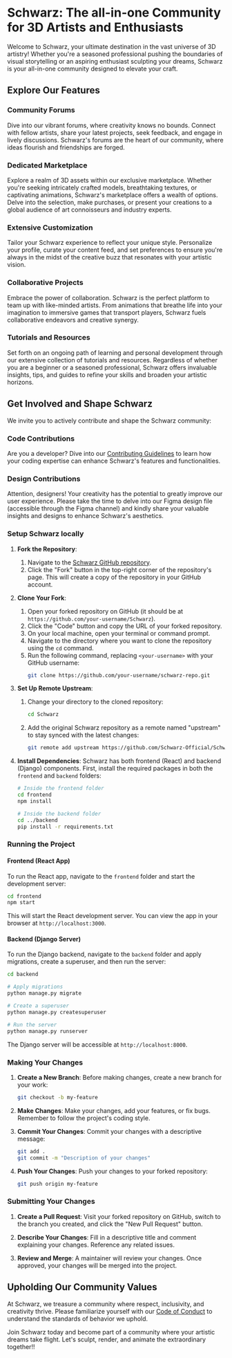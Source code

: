 # Schwarz: The all-in-one Community for 3D Artists and Enthusiasts

Welcome to Schwarz, your ultimate destination in the vast universe of 3D artistry! Whether you're a seasoned professional pushing the boundaries of visual storytelling or an aspiring enthusiast sculpting your dreams, Schwarz is your all-in-one community designed to elevate your craft.

## Explore Our Features

### **Community Forums**
Dive into our vibrant forums, where creativity knows no bounds. Connect with fellow artists, share your latest projects, seek feedback, and engage in lively discussions. Schwarz's forums are the heart of our community, where ideas flourish and friendships are forged.

### **Dedicated Marketplace**
Explore a realm of 3D assets within our exclusive marketplace. Whether you're seeking intricately crafted models, breathtaking textures, or captivating animations, Schwarz's marketplace offers a wealth of options. Delve into the selection, make purchases, or present your creations to a global audience of art connoisseurs and industry experts.

### **Extensive Customization**
Tailor your Schwarz experience to reflect your unique style. Personalize your profile, curate your content feed, and set preferences to ensure you're always in the midst of the creative buzz that resonates with your artistic vision.

### **Collaborative Projects**
Embrace the power of collaboration. Schwarz is the perfect platform to team up with like-minded artists. From animations that breathe life into your imagination to immersive games that transport players, Schwarz fuels collaborative endeavors and creative synergy.

### **Tutorials and Resources**
Set forth on an ongoing path of learning and personal development through our extensive collection of tutorials and resources. Regardless of whether you are a beginner or a seasoned professional, Schwarz offers invaluable insights, tips, and guides to refine your skills and broaden your artistic horizons.

## Get Involved and Shape Schwarz

We invite you to actively contribute and shape the Schwarz community:

### **Code Contributions**
Are you a developer? Dive into our [Contributing Guidelines](CONTRIBUTING.md) to learn how your coding expertise can enhance Schwarz's features and functionalities.

### **Design Contributions**
Attention, designers! Your creativity has the potential to greatly improve our user experience. Please take the time to delve into our Figma design file (accessible through the Figma channel) and kindly share your valuable insights and designs to enhance Schwarz's aesthetics.

### **Setup Schwarz locally**

1. **Fork the Repository**:
   1. Navigate to the [Schwarz GitHub repository](https://github.com/Schwarz-Official/Schwarz).
   2. Click the "Fork" button in the top-right corner of the repository's page. This will create a copy of the repository in your GitHub account.
      
2. **Clone Your Fork**:
   1. Open your forked repository on GitHub (it should be at `https://github.com/your-username/Schwarz`).
   2. Click the "Code" button and copy the URL of your forked repository.
   3. On your local machine, open your terminal or command prompt.
   4. Navigate to the directory where you want to clone the repository using the `cd` command.
   5. Run the following command, replacing `<your-username>` with your GitHub username:
      ```bash
      git clone https://github.com/your-username/schwarz-repo.git
      ```

3. **Set Up Remote Upstream**:
   1. Change your directory to the cloned repository:
      ```bash
      cd Schwarz
      ```

   2. Add the original Schwarz repository as a remote named "upstream" to stay synced with the latest changes:
      ```bash
      git remote add upstream https://github.com/Schwarz-Official/Schwarz.git
      ```

7. **Install Dependencies**: Schwarz has both frontend (React) and backend (Django) components. First, install the required packages in both the `frontend` and `backend` folders:
   ```bash
   # Inside the frontend folder
   cd frontend
   npm install

   # Inside the backend folder
   cd ../backend
   pip install -r requirements.txt
   ```

### Running the Project

#### Frontend (React App)

To run the React app, navigate to the `frontend` folder and start the development server:

```bash
cd frontend
npm start
```

This will start the React development server. You can view the app in your browser at `http://localhost:3000`.

#### Backend (Django Server)

To run the Django backend, navigate to the `backend` folder and apply migrations, create a superuser, and then run the server:

```bash
cd backend

# Apply migrations
python manage.py migrate

# Create a superuser
python manage.py createsuperuser

# Run the server
python manage.py runserver
```

The Django server will be accessible at `http://localhost:8000`.

### Making Your Changes

1. **Create a New Branch**: Before making changes, create a new branch for your work:
   ```bash
   git checkout -b my-feature
   ```

2. **Make Changes**: Make your changes, add your features, or fix bugs. Remember to follow the project's coding style.

3. **Commit Your Changes**: Commit your changes with a descriptive message:
   ```bash
   git add .
   git commit -m "Description of your changes"
   ```

4. **Push Your Changes**: Push your changes to your forked repository:
   ```bash
   git push origin my-feature
   ```

### Submitting Your Changes

1. **Create a Pull Request**: Visit your forked repository on GitHub, switch to the branch you created, and click the "New Pull Request" button.

2. **Describe Your Changes**: Fill in a descriptive title and comment explaining your changes. Reference any related issues.

3. **Review and Merge**: A maintainer will review your changes. Once approved, your changes will be merged into the project.


## Upholding Our Community Values

At Schwarz, we treasure a community where respect, inclusivity, and creativity thrive. Please familiarize yourself with our [Code of Conduct](CODE_OF_CONDUCT.md) to understand the standards of behavior we uphold.

Join Schwarz today and become part of a community where your artistic dreams take flight. Let's sculpt, render, and animate the extraordinary together!!
